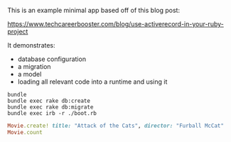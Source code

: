 This is an example minimal app based off of this blog post:

https://www.techcareerbooster.com/blog/use-activerecord-in-your-ruby-project

It demonstrates:

* database configuration
* a migration
* a model
* loading all relevant code into a runtime and using it


```
bundle
bundle exec rake db:create
bundle exec rake db:migrate
bundle exec irb -r ./boot.rb
```

```ruby
Movie.create! title: "Attack of the Cats", director: "Furball McCat"
Movie.count
```
